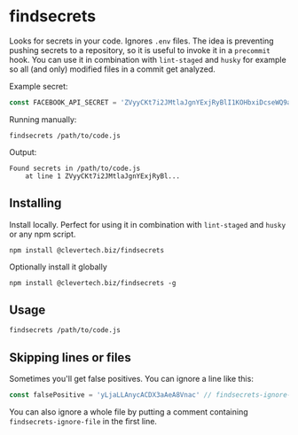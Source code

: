 # findsecrets

Looks for secrets in your code. Ignores `.env` files. The idea is preventing pushing secrets to a repository, so it is useful to invoke it in a `precommit` hook. You can use it in combination with `lint-staged` and `husky` for example so all (and only) modified files in a commit get analyzed.

Example secret:

```javascript
const FACEBOOK_API_SECRET = 'ZVyyCKt7i2JMtlaJgnYExjRyBlI1KOHbxiDcseWQ9at5uHFvQl'
```

Running manually:

```
findsecrets /path/to/code.js
```

Output:

```
Found secrets in /path/to/code.js
    at line 1 ZVyyCKt7i2JMtlaJgnYExjRyBl...
```

## Installing

Install locally. Perfect for using it in combination with `lint-staged` and `husky` or any npm script.

```
npm install @clevertech.biz/findsecrets
```

Optionally install it globally

```
npm install @clevertech.biz/findsecrets -g
```

## Usage

```
findsecrets /path/to/code.js
```

## Skipping lines or files

Sometimes you'll get false positives. You can ignore a line like this:

```javascript
const falsePositive = 'yLjaLLAnycACDX3aAeA8Vnac' // findsecrets-ignore-line
```

You can also ignore a whole file by putting a comment containing `findsecrets-ignore-file` in the first line.

